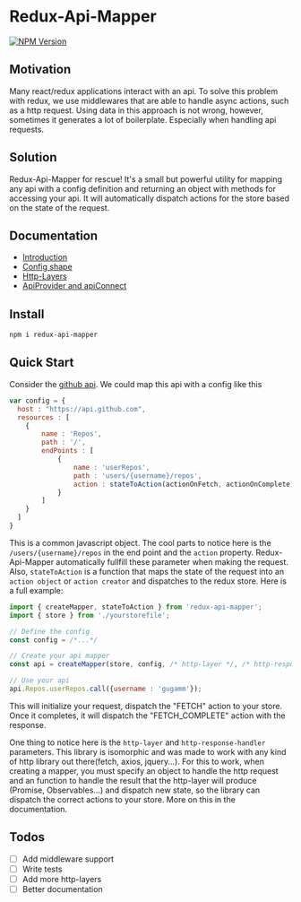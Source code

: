 # Redux-Api-Mapper

[![NPM Version](https://badge.fury.io/js/redux-api-mapper.svg)](https://www.npmjs.com/package/redux-api-mapper)

## Motivation

Many react/redux applications interact with an api. To solve this problem with redux, we use middlewares that are able to handle async actions, such as a http request. Using data in this approach is not wrong, however, sometimes it generates a lot of boilerplate. Especially when handling api requests.

## Solution

Redux-Api-Mapper for rescue! It's a small but powerful utility for mapping any api with a config definition and returning an object with methods for accessing your api. It will automatically dispatch actions for the store based on the state of the request.

## Documentation

* [Introduction](/docs/introduction.md)
* [Config shape](/docs/config.md)
* [Http-Layers](/docs/http-layers.md)
* [ApiProvider and apiConnect](/docs/provider.md)

## Install

```bash
npm i redux-api-mapper
```

## Quick Start

Consider the [github api](https://developer.github.com/v3/repos/#list-user-repositories). We could map this api with a config like this

```js
var config = {
  host : "https://api.github.com",
  resources : [
	{
		name : 'Repos',
		path : '/',
		endPoints : [
			{
				name : 'userRepos',
				path : 'users/{username}/repos',
				action : stateToAction(actionOnFetch, actionOnComplete)
			}
		]
	}
  ]
}
```

This is a common javascript object. The cool parts to notice here is the `/users/{username}/repos` in the end point and the `action` property. Redux-Api-Mapper automatically fullfill these parameter when making the request. Also, `stateToAction` is a function that maps the state of the request into an `action object` or `action creator` and dispatches to the redux store. Here is a full example:

```js
import { createMapper, stateToAction } from 'redux-api-mapper';
import { store } from './yourstorefile';

// Define the config
const config = /*...*/

// Create your api mapper
const api = createMapper(store, config, /* http-layer */, /* http-response-handler */);

// Use your api
api.Repos.userRepos.call({username : 'gugamm'});
```

This will initialize your request, dispatch the "FETCH" action to your store. Once it completes, it will dispatch the "FETCH_COMPLETE" action with the response.

One thing to notice here is the `http-layer` and `http-response-handler` parameters. This library is isomorphic and was made to work with any kind of http library out there(fetch, axios, jquery...). For this to work, when creating a mapper, you must specify an object to handle the http request and an function to handle the result that the http-layer will produce (Promise, Observables...) and dispatch new state, so the library can dispatch the correct actions to your store. More on this in the documentation. 

## Todos

- [ ] Add middleware support
- [ ] Write tests
- [ ] Add more http-layers
- [ ] Better documentation
